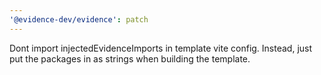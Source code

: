 ```yaml
---
'@evidence-dev/evidence': patch
---
```


Dont import injectedEvidenceImports in template vite config. Instead, just put the packages in as strings when building the template.
